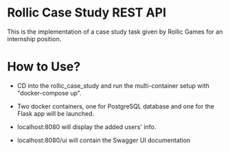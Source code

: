 # Rollic Case Study REST API

This is the implementation of a case study task given by Rollic Games for an internship position.


# How to Use?

 - CD into the rollic_case_study and run the multi-container setup with
   "docker-compose up".
   
  - Two docker containers, one for PostgreSQL database and one for the
   Flask app will be launched.
   
- localhost:8080 will display the added users' info.

- localhost:8080/ui will contain the Swagger UI documentation
